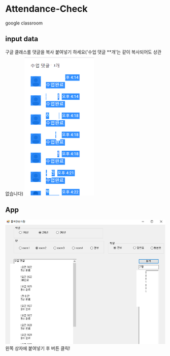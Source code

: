# Attendance-Check
google classroom

## input data
구글 클래스룸 댓글을 복사 붙여넣기 하세요('수업 댓글 **개'는 같이 복사되어도 상관 없습니다)
![Input data](InputData.png)

## App
![App](App.png)
왼쪽 상자에 붙여넣기 후 버튼 클릭! 
